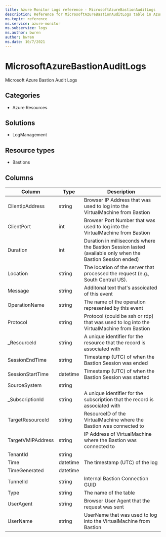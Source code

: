 ```yaml
---
title: Azure Monitor Logs reference - MicrosoftAzureBastionAuditLogs
description: Reference for MicrosoftAzureBastionAuditLogs table in Azure Monitor Logs.
ms.topic: reference
ms.service: azure-monitor
ms.subservice: logs
ms.author: bwren
author: bwren
ms.date: 10/7/2021
---
```


# MicrosoftAzureBastionAuditLogs

 Microsoft Azure Bastion Audit Logs

## Categories

- Azure Resources
## Solutions

- LogManagement
## Resource types

- Bastions




## Columns

| Column | Type | Description |
| --- | --- | --- |
| ClientIpAddress | string | Browser IP Address that was used to log into the VirtualMachine from Bastion |
| ClientPort | int | Browser Port Number that was used to log into the VirtualMachine from Bastion |
| Duration | int | Duration in milliseconds where the Bastion Session lasted (available only when the Bastion Session ended) |
| Location | string | The location of the server that processed the request (e.g., South Central US). |
| Message | string | Additonal text that's assoicated of this event |
| OperationName | string | The name of the operation represented by this event |
| Protocol | string | Protocol (could be ssh or rdp) that was used to log into the VirtualMachine from Bastion |
| _ResourceId | string | A unique identifier for the resource that the record is associated with |
| SessionEndTime | string | Timestamp (UTC) of when the Bastion Session was ended |
| SessionStartTime | datetime | Timestamp (UTC) of when the Bastion Session was started |
| SourceSystem | string |  |
| _SubscriptionId | string | A unique identifier for the subscription that the record is associated with |
| TargetResourceId | string | ResourceID of the VirtualMachine where the Bastion was connected to |
| TargetVMIPAddress | string | IP Address of VirtualMachine where the Bastion was connected to |
| TenantId | string |  |
| Time | datetime | The timestamp (UTC) of the log |
| TimeGenerated | datetime |  |
| TunnelId | string | Internal Bastion Connection GUID |
| Type | string | The name of the table |
| UserAgent | string | Browser User Agent that the request was sent |
| UserName | string | UserName that was used to log into the VirtualMachine from Bastion |
